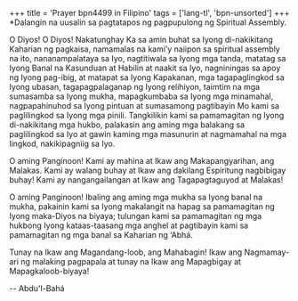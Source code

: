 +++
title = 'Prayer bpn4499 in Filipino'
tags = ['lang-tl', 'bpn-unsorted']
+++
*Dalangin na uusalin sa pagtatapos ng pagpupulong ng Spiritual Assembly.

O Diyos! O Diyos! Nakatunghay Ka sa amin buhat sa Iyong di-nakikitang Kaharian ng pagkaisa, namamalas na kami’y naiipon sa spiritual assembly na ito, nananampalataya sa Iyo, nagtitiwala sa Iyong mga tanda, matatag sa Iyong Banal na Kasunduan at Habilin at naakit sa Iyo, nagniningas sa apoy ng Iyong pag-ibig, at matapat sa Iyong Kapakanan, mga tagapaglingkod sa Iyong ubasan, tagapagpalaganap ng Iyong relihiyon, taimtim na mga sumasamba sa Iyong mukha, mapagkumbaba sa Iyong mga minamahal, nagpapahinuhod sa Iyong pintuan at sumasamong pagtibayin Mo kami sa paglilingkod sa Iyong mga pinili. Tangkilikin kami sa pamamagitan ng Iyong di-nakikitang mga hukbo, palakasin ang aming mga balakang sa paglilingkod sa Iyo at gawin kaming mga masunurin at nagmamahal na mga lingkod, nakikipagniig sa Iyo.

O aming Panginoon! Kami ay mahina at Ikaw ang Makapangyarihan, ang Malakas. Kami ay walang buhay at Ikaw ang dakilang Espiritung nagbibigay buhay! Kami ay nangangailangan at Ikaw ang Tagapagtaguyod at Malakas!

O aming Panginoon! Ibaling ang aming mga mukha sa Iyong banal na mukha, pakainin kami sa Iyong makalangit na hapag sa pamamagitan ng Iyong maka-Diyos na biyaya; tulungan kami sa pamamagitan ng mga hukbong Iyong kataas-taasang mga anghel at pagtibayin kami sa pamamagitan ng mga banal sa Kaharian ng ‘Abhá.

Tunay na Ikaw ang Magandang-loob, ang Mahabagin! Ikaw ang Nagmamay-ari ng malaking pagpapala at tunay na Ikaw ang Mapagbigay at Mapagkaloob-biyaya!

-- Abdu'l-Bahá
